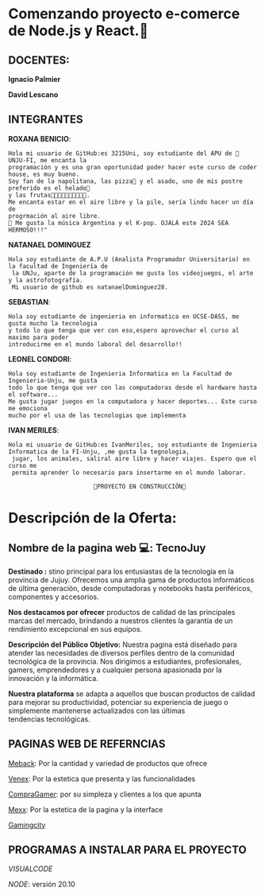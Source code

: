 # Comenzando proyecto e-comerce de Node.js y React.🚀

## DOCENTES:


__Ignacio Palmier__

__David Lescano__


## INTEGRANTES
__ROXANA BENICIO__: 

    Hola mi usuario de GitHub:es 3215Uni, soy estudiante del APU de 🏫 UNJU-FI, me encanta la 
    programación y es una gran oportunidad poder hacer este curso de coder house, es muy bueno.
    Soy fan de la napolitana, las pizza🍕 y el asado, uno de mis postre preferido es el helado🍦 
    y las frutas🍎🍏🍊🍇🍉🍓🍑🍈🍐🍍.
    Me encanta estar en el aire libre y la pile, sería lindo hacer un día de 
    progrmación al aire libre.
    🎼 Me gusta la música Argentina y el K-pop. OJALÁ este 2024 SEA HERMOSO!!!"


__NATANAEL DOMINGUEZ__ 

    Hola soy estudiante de A.P.U (Analista Programador Universitario) en la facultad de Ingeniería de
     la UNJu, aparte de la programación me gusta los videojuegos, el arte y la astrofotografía. 
     Mi usuario de github es natanaelDominguez28.


__SEBASTIAN__: 

    Hola soy estudiante de ingenieria en informatica en UCSE-DASS, me gusta mucho la tecnologia
    y todo lo que tenga que ver con eso,espero aprovechar el curso al maximo para poder 
    introducirme en el mundo laboral del desarrollo!!
    

__LEONEL CONDORI__: 

    Hola soy estudiante de Ingenieria Informatica en la Facultad de Ingenieria-Unju, me gusta 
    todo lo que tenga que ver con las computadoras desde el hardware hasta el software... 
    Me gusta jugar juegos en la computadora y hacer deportes... Este curso me emociona
    mucho por el usa de las tecnologias que implementa   

__IVAN MERILES__: 

    Hola mi usuario de GitHub:es IvanMeriles, soy estudiante de Ingenieria Informatica de la FI-Unju, ,me gusta la tegnologia,
     jugar, los animales, saliral aire libre y hacer viajes. Espero que el curso me 
     permita aprender lo necesario para insertarme en el mundo laborar.
                           
                            🚧PROYECTO EN CONSTRUCCIÓN🚧

# Descripción de la Oferta:
## Nombre de la pagina web 💻: TecnoJuy
**Destinado :** stino principal para los entusiastas de la tecnología en la provincia de Jujuy. Ofrecemos una amplia gama de productos informáticos de última generación, desde computadoras y notebooks hasta periféricos, componentes y accesorios. 

**Nos destacamos por ofrecer** productos de calidad de las principales marcas del mercado, brindando a nuestros clientes la garantía de un rendimiento excepcional en sus equipos.

**Descripción del Público Objetivo:**
Nuestra pagina está diseñado para atender las necesidades de diversos perfiles dentro de la comunidad tecnológica de la provincia. Nos dirigimos a estudiantes, profesionales, gamers, emprendedores y a cualquier persona apasionada por la innovación y la informática.

**Nuestra plataforma** se adapta a aquellos que buscan productos de calidad para mejorar su productividad, potenciar su experiencia de juego o simplemente mantenerse actualizados con las últimas tendencias tecnológicas.

## PAGINAS WEB DE REFERNCIAS
[Meback](https://www.mebac.com.ar/jujuy/): Por la cantidad y variedad de productos que ofrece

[Venex](https://www.venex.com.ar): Por la estetica que presenta y las funcionalidades

[CompraGamer](https://www.compragamer.com/): por su simpleza y clientes a los que apunta

[Mexx](https://www.mexx.com.ar/): Por la estetica de la pagina y la interface 

[Gamingcity](https://tienda.gamingcity.com.ar/)


## PROGRAMAS A INSTALAR PARA EL PROYECTO
_VISUALCODE_

_NODE_: versión 20.10



